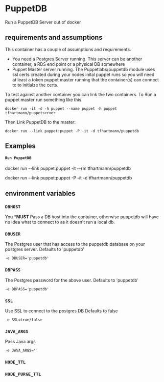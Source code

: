 # PuppetDB 

Run a PuppetDB Server out of docker

## requirements and assumptions
This container has a couple of assumptions and requirements. 

* You need a Postgres Server running.  This server can be another container, a RDS end point or a physical DB somewhere 
* Puppet Master server running. The Puppetlabs/puppetdb module uses ssl certs created during your nodes inital puppet runs so you will
  need at least a token puppet master running that the container(s) can connect to to initialze the certs. 


To test against another container you can link the two containers. To Run a puppet master run something like this:
```Shell
docker run -it -d -h puppet --name puppet -h puppet tfhartmann/puppetserver
```
Then Link PuppetDB to the master:
```Shell
docker run --link puppet:puppet -P -it -d tfhartmann/puppetdb
```

## Examples



#### `Run PuppetDB`


docker run --link puppet:puppet  -it --rm tfhartmann/puppetdb


docker run --link puppet:puppet -P -it -d tfhartmann/puppetdb

##  environment variables 
### `DBHOST`
You ***MUST** Pass a DB host into the container, otherwise puppetdb will have no idea what to connect to as it doesn't run a local db.


### `DBUSER`
The Postgres user that has access to the puppetdb database on your postgres server.
Defaults to 'puppetdb'
```Shell
-e DBUSER='puppetdb'
```

### `DBPASS`
The Postgres password for the above user. Defaults to 'puppetdb'
```Shell
-e DBPASS='puppetdb'
```

### `SSL`
Use SSL to connect to the postgres DB Defaults to false
```Shell
-e SSL=true/false
```

### `JAVA_ARGS`
Pass Java args 
```Shell
-e JAVA_ARGS=''
```

### `NODE_TTL`

### `NODE_PURGE_TTL`

